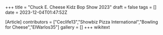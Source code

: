 +++
title = "Chuck E. Cheese Kidz Bop Show 2023"
draft = false
tags = []
date = 2023-12-04T01:47:52Z

[Article]
contributors = ["Ceclife13","Showbiz Pizza International","Bowling for Cheese","ElWarlos35"]
gallery = []
+++
wikitext